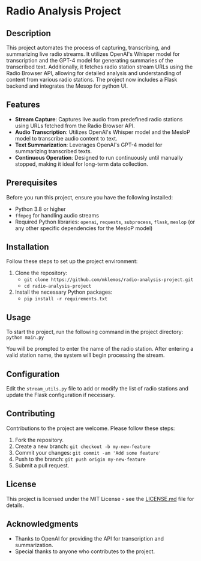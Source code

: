 # Radio Analysis Project

## Description
This project automates the process of capturing, transcribing, and summarizing live radio streams. It utilizes OpenAI's Whisper model for transcription and the GPT-4 model for generating summaries of the transcribed text. Additionally, it fetches radio station stream URLs using the Radio Browser API, allowing for detailed analysis and understanding of content from various radio stations. The project now includes a Flask backend and integrates the Mesop for python UI.

## Features
- **Stream Capture**: Captures live audio from predefined radio stations using URLs fetched from the Radio Browser API.
- **Audio Transcription**: Utilizes OpenAI's Whisper model and the MesloP model to transcribe audio content to text.
- **Text Summarization**: Leverages OpenAI's GPT-4 model for summarizing transcribed texts.
- **Continuous Operation**: Designed to run continuously until manually stopped, making it ideal for long-term data collection.

## Prerequisites
Before you run this project, ensure you have the following installed:
- Python 3.8 or higher
- `ffmpeg` for handling audio streams
- Required Python libraries: `openai`, `requests`, `subprocess`, `flask`, `meslop` (or any other specific dependencies for the MesloP model)

## Installation
Follow these steps to set up the project environment:
1. Clone the repository:
    - `git clone https://github.com/mklemos/radio-analysis-project.git`
    - `cd radio-analysis-project`
2. Install the necessary Python packages:
    - `pip install -r requirements.txt`

## Usage
To start the project, run the following command in the project directory:
 `python main.py`

You will be prompted to enter the name of the radio station. After entering a valid station name, the system will begin processing the stream.

## Configuration
Edit the `stream_utils.py` file to add or modify the list of radio stations and update the Flask configuration if necessary.

## Contributing
Contributions to the project are welcome. Please follow these steps:
1. Fork the repository.
2. Create a new branch: `git checkout -b my-new-feature`
3. Commit your changes: `git commit -am 'Add some feature'`
4. Push to the branch: `git push origin my-new-feature`
5. Submit a pull request.

## License
This project is licensed under the MIT License - see the [LICENSE.md](LICENSE.md) file for details.

## Acknowledgments
- Thanks to OpenAI for providing the API for transcription and summarization.
- Special thanks to anyone who contributes to the project.
